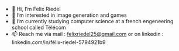 - 👋 Hi, I’m Felix Riedel
- 👀 I’m interested in image generation and games
- 🌱 I’m currently studying computer science at a french engeneering school called Télécom
- 📫 Reach me via mail : felixriedel25@gmail.com or on linkedin : linkedin.com/in/félix-riedel-5794921b9 
